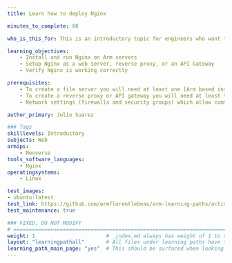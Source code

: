 ```yaml
---
title: Learn how to deploy Nginx

minutes_to_complete: 60

who_is_this_for: This is an introductory topic for engineers who want to use Nginx on Arm.

learning_objectives:
    - Install and run Nginx on Arm servers
    - Setup Nginx as a web server, reverse proxy, or an API Gateway
    - Verify Nginx is working correctly

prerequisites:
    - To create a file server you will need at least one [Arm based instance](/learning-paths/servers-and-cloud-computing/csp/) from a cloud service provider or one on-premises Arm server.
    - To create a reverse proxy or API gateway you will need at least three Arm based instances from a cloud service provider or at least three on-premises Arm servers.
    - Network settings (firewalls and security groups) which allow communication on port 22 (SSH) and port 443 (HTTPS).

author_primary: Julio Suarez

### Tags
skilllevels: Introductory
subjects: Web
armips:
    - Neoverse
tools_software_languages:
    - Nginx
operatingsystems:
    - Linux

test_images:
- ubuntu:latest
test_link: https://github.com/armflorentlebeau/arm-learning-paths/actions/runs/4312122327
test_maintenance: true

### FIXED, DO NOT MODIFY
# ================================================================================
weight: 1                       # _index.md always has weight of 1 to order correctly
layout: "learningpathall"       # All files under learning paths have this same wrapper
learning_path_main_page: "yes"  # This should be surfaced when looking for related content. Only set for _index.md of learning path content.
---
```

